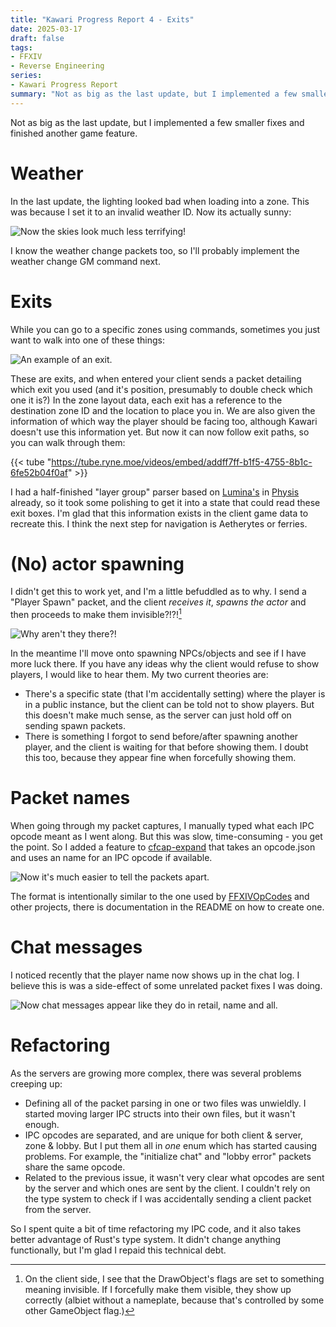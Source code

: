 ```yaml
---
title: "Kawari Progress Report 4 - Exits"
date: 2025-03-17
draft: false
tags:
- FFXIV
- Reverse Engineering
series:
- Kawari Progress Report
summary: "Not as big as the last update, but I implemented a few smaller fixes and finished another game feature."
---
```


Not as big as the last update, but I implemented a few smaller fixes and finished another game feature.

# Weather

In the last update, the lighting looked bad when loading into a zone. This was because I set it to an invalid weather ID. Now its actually sunny:

![Now the skies look much less terrifying!](skies.webp)

I know the weather change packets too, so I'll probably implement the weather change GM command next.

# Exits

While you can go to a specific zones using commands, sometimes you just want to walk into one of these things:

![An example of an exit.](exit.webp)

These are exits, and when entered your client sends a packet detailing which exit you used (and it's position, presumably to double check which one it is?) In the zone layout data, each exit has a reference to the destination zone ID and the location to place you in. We are also given the information of which way the player should be facing too, although Kawari doesn't use this information yet. But now it can now follow exit paths, so you can walk through them:

{{< tube "https://tube.ryne.moe/videos/embed/addff7ff-b1f5-4755-8b1c-6fe52b04f0af" >}}

I had a half-finished "layer group" parser based on [Lumina's](https://github.com/NotAdam/Lumina) in [Physis](https://github.com/redstrate/physis) already, so it took some polishing to get it into a state that could read these exit boxes. I'm glad that this information exists in the client game data to recreate this. I think the next step for navigation is Aetherytes or ferries.

# (No) actor spawning

I didn't get this to work yet, and I'm a little befuddled as to why. I send a "Player Spawn" packet, and the client _receives it_, _spawns the actor_ and then proceeds to make them invisible?!?![^1]

![Why aren't they there?!](actor.webp)

In the meantime I'll move onto spawning NPCs/objects and see if I have more luck there. If you have any ideas why the client would refuse to show players, I would like to hear them. My two current theories are:

* There's a specific state (that I'm accidentally setting) where the player is in a public instance, but the client can be told not to show players. But this doesn't make much sense, as the server can just hold off on sending spawn packets.
* There is something I forgot to send before/after spawning another player, and the client is waiting for that before showing them. I doubt this too, because they appear fine when forcefully showing them.

# Packet names

When going through my packet captures, I manually typed what each IPC opcode meant as I went along. But this was slow, time-consuming - you get the point. So I added a feature to [cfcap-expand](https://github.com/redstrate/XIVPacketTools) that takes an opcode.json and uses an  name for an IPC opcode if available.

![Now it's much easier to tell the packets apart.](packets.webp)

The format is intentionally similar to the one used by [FFXIVOpCodes](https://github.com/karashiiro/FFXIVOpcodes) and other projects, there is documentation in the README on how to create one.

# Chat messages

I noticed recently that the player name now shows up in the chat log. I believe this is was a side-effect of some unrelated packet fixes I was doing.

![Now chat messages appear like they do in retail, name and all.](chat.webp)

# Refactoring

As the servers are growing more complex, there was several problems creeping up:
* Defining all of the packet parsing in one or two files was unwieldly. I started moving larger IPC structs into their own files, but it wasn't enough.
* IPC opcodes are separated, and are unique for both client & server, zone & lobby. But I put them all in _one_ enum which has started causing problems. For example, the "initialize chat" and "lobby error" packets share the same opcode.
* Related to the previous issue, it wasn't very clear what opcodes are sent by the server and which ones are sent by the client. I couldn't rely on the type system to check if I was accidentally sending a client packet from the server.

So I spent quite a bit of time refactoring my IPC code, and it also takes better advantage of Rust's type system. It didn't change anything functionally, but I'm glad I repaid this technical debt.

[^1]: On the client side, I see that the DrawObject's flags are set to something meaning invisible. If I forcefully make them visible, they show up correctly (albiet without a nameplate, because that's controlled by some other GameObject flag.)

